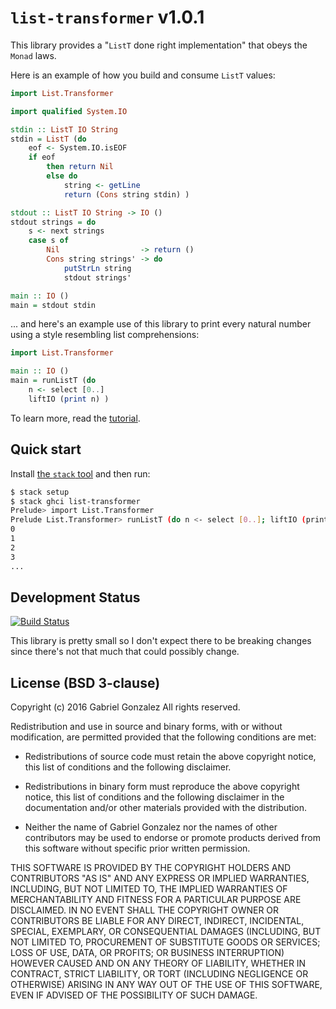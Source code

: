 # `list-transformer` v1.0.1

This library provides a "`ListT` done right implementation" that obeys the
`Monad` laws.

Here is an example of how you build and consume `ListT` values:

```haskell
import List.Transformer

import qualified System.IO

stdin :: ListT IO String
stdin = ListT (do
    eof <- System.IO.isEOF
    if eof
        then return Nil
        else do
            string <- getLine
            return (Cons string stdin) )

stdout :: ListT IO String -> IO ()
stdout strings = do
    s <- next strings
    case s of
        Nil                  -> return ()
        Cons string strings' -> do
            putStrLn string
            stdout strings'

main :: IO ()
main = stdout stdin
```

... and here's an example use of this library to print every natural number
using a style resembling list comprehensions:

```haskell
import List.Transformer

main :: IO ()
main = runListT (do
    n <- select [0..]
    liftIO (print n) )
```

To learn more, read the
[tutorial](http://hackage.haskell.org/package/list-transformer/docs/List-Transformer.html).

## Quick start

Install [the `stack` tool](http://haskellstack.org/) and then run:

```bash
$ stack setup
$ stack ghci list-transformer
Prelude> import List.Transformer
Prelude List.Transformer> runListT (do n <- select [0..]; liftIO (print n) )
0
1
2
3
...
```

## Development Status

[![Build Status](https://travis-ci.org/Gabriel439/Haskell-List-Transformer-Library.png)](https://travis-ci.org/Gabriel439/Haskell-List-Transformer-Library)

This library is pretty small so I don't expect there to be breaking changes
since there's not that much that could possibly change.

## License (BSD 3-clause)

Copyright (c) 2016 Gabriel Gonzalez
All rights reserved.

Redistribution and use in source and binary forms, with or without modification,
are permitted provided that the following conditions are met:

* Redistributions of source code must retain the above copyright notice, this
  list of conditions and the following disclaimer.

* Redistributions in binary form must reproduce the above copyright notice, this
  list of conditions and the following disclaimer in the documentation and/or
  other materials provided with the distribution.

* Neither the name of Gabriel Gonzalez nor the names of other contributors may
  be used to endorse or promote products derived from this software without
  specific prior written permission.

THIS SOFTWARE IS PROVIDED BY THE COPYRIGHT HOLDERS AND CONTRIBUTORS "AS IS" AND
ANY EXPRESS OR IMPLIED WARRANTIES, INCLUDING, BUT NOT LIMITED TO, THE IMPLIED
WARRANTIES OF MERCHANTABILITY AND FITNESS FOR A PARTICULAR PURPOSE ARE
DISCLAIMED. IN NO EVENT SHALL THE COPYRIGHT OWNER OR CONTRIBUTORS BE LIABLE FOR
ANY DIRECT, INDIRECT, INCIDENTAL, SPECIAL, EXEMPLARY, OR CONSEQUENTIAL DAMAGES
(INCLUDING, BUT NOT LIMITED TO, PROCUREMENT OF SUBSTITUTE GOODS OR SERVICES;
LOSS OF USE, DATA, OR PROFITS; OR BUSINESS INTERRUPTION) HOWEVER CAUSED AND ON
ANY THEORY OF LIABILITY, WHETHER IN CONTRACT, STRICT LIABILITY, OR TORT
(INCLUDING NEGLIGENCE OR OTHERWISE) ARISING IN ANY WAY OUT OF THE USE OF THIS
SOFTWARE, EVEN IF ADVISED OF THE POSSIBILITY OF SUCH DAMAGE.
